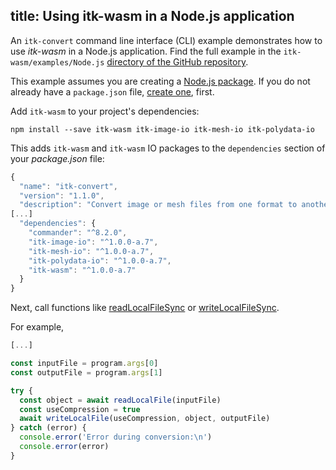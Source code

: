title: Using itk-wasm in a Node.js application
---

An `itk-convert` command line interface (CLI) example demonstrates how to use *itk-wasm* in a Node.js application. Find the full example in the `itk-wasm/examples/Node.js` [directory of the GitHub repository](https://github.com/InsightSoftwareConsortium/itk-wasm/tree/master/examples/Node.js).

This example assumes you are creating a [Node.js package](https://docs.npmjs.com/getting-started/what-is-npm). If you do not already have a `package.json` file, [create one](https://docs.npmjs.com/getting-started/using-a-package.json), first.

Add `itk-wasm` to your project's dependencies:

```
npm install --save itk-wasm itk-image-io itk-mesh-io itk-polydata-io
```

This adds `itk-wasm` and `itk-wasm` IO packages to the `dependencies` section of your *package.json* file:

```js
{
  "name": "itk-convert",
  "version": "1.1.0",
  "description": "Convert image or mesh files from one format to another.",
[...]
  "dependencies": {
    "commander": "^8.2.0",
    "itk-image-io": "^1.0.0-a.7",
    "itk-mesh-io": "^1.0.0-a.7",
    "itk-polydata-io": "^1.0.0-a.7",
    "itk-wasm": "^1.0.0-a.7"
  }
}
```

Next, call functions like [readLocalFileSync](../api/node_io.html) or [writeLocalFileSync](../api/node_io.html).

For example,

```js
[...]

const inputFile = program.args[0]
const outputFile = program.args[1]

try {
  const object = await readLocalFile(inputFile)
  const useCompression = true
  await writeLocalFile(useCompression, object, outputFile)
} catch (error) {
  console.error('Error during conversion:\n')
  console.error(error)
}
```
